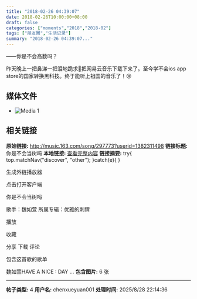 ```yaml
---
title: "2018-02-26 04:39:07"
date: 2018-02-26T10:00:00+08:00
draft: false
categories: ["moments","2018","2018-02"]
tags: ["朋友圈","生活记录"]
summary: "2018-02-26 04:39:07..."
---
```


——你是不会高数吗？

昨天晚上一把鼻涕一把泪地跪求🐨把网易云音乐下载下来了。至今学不会ios app store的国家转换黑科技。终于能听上祖国的音乐了！😢

## 媒体文件

- ![Media 1](/Moments/photos/2018-02-26/201802260439070.jpg)

## 相关链接

**原始链接:** http://music.163.com/song/297773?userid=1382311498
**链接标题:** 你是不会当树吗
**本地链接:** [查看完整内容](/link_content/2018/02/2018-02-26/link_content/)
**链接摘要:** try{
top.matchNav("discover", "other");
}catch(e){
}














生成外链播放器


点击打开客户端






你是不会当树吗



歌手：魏如萱
所属专辑：优雅的刺猬


播放

收藏

分享
下载
评论






















包含这首歌的歌单









魏如萱HAVE A NICE : DAY ...
**包含图片:** 6 张

---

**帖子类型:** 4
**用户名:** chenxueyuan001
**处理时间:** 2025/8/28 22:14:36